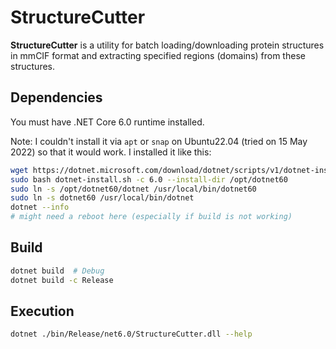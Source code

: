 # StructureCutter

**StructureCutter** is a utility for batch loading/downloading protein structures in mmCIF format and extracting specified regions (domains) from these structures.

## Dependencies

You must have .NET Core 6.0 runtime installed.

Note: I couldn't install it via `apt` or `snap` on Ubuntu22.04 (tried on 15 May 2022) so that it would work.
I installed it like this:

```sh
wget https://dotnet.microsoft.com/download/dotnet/scripts/v1/dotnet-install.sh
sudo bash dotnet-install.sh -c 6.0 --install-dir /opt/dotnet60
sudo ln -s /opt/dotnet60/dotnet /usr/local/bin/dotnet60
sudo ln -s dotnet60 /usr/local/bin/dotnet
dotnet --info
# might need a reboot here (especially if build is not working)
```

## Build

```sh
dotnet build  # Debug
dotnet build -c Release  
```

## Execution

```sh
dotnet ./bin/Release/net6.0/StructureCutter.dll --help
```
